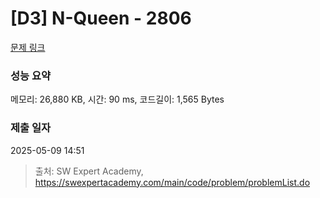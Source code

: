 # [D3] N-Queen - 2806 

[문제 링크](https://swexpertacademy.com/main/code/problem/problemDetail.do?contestProbId=AV7GKs06AU0DFAXB) 

### 성능 요약

메모리: 26,880 KB, 시간: 90 ms, 코드길이: 1,565 Bytes

### 제출 일자

2025-05-09 14:51



> 출처: SW Expert Academy, https://swexpertacademy.com/main/code/problem/problemList.do